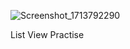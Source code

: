 ![Screenshot_1713792290](https://github.com/snsyzbvaa/flutter_hw4/assets/144226164/4ea34770-c51b-4250-9d52-100e15c23c1f)

List View Practise
